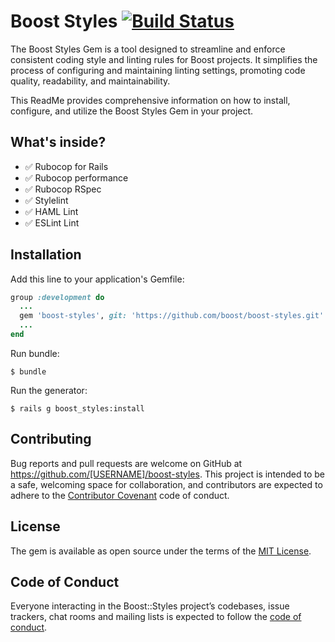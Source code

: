 # Boost Styles [![Build Status](https://travis-ci.org/boost/boost-styles.svg?branch=master)](https://travis-ci.org/boost/boost-styles)

The Boost Styles Gem is a tool designed to streamline and enforce consistent coding style and linting rules for Boost projects. It simplifies the process of configuring and maintaining linting settings, promoting code quality, readability, and maintainability.

This ReadMe provides comprehensive information on how to install, configure, and utilize the Boost Styles Gem in your project.

## What's inside?
- ✅ Rubocop for Rails
- ✅ Rubocop performance
- ✅ Rubocop RSpec
- ✅ Stylelint
- ✅ HAML Lint
- ✅ ESLint Lint

## Installation

Add this line to your application's Gemfile:

```ruby
group :development do
  ...
  gem 'boost-styles', git: 'https://github.com/boost/boost-styles.git'
  ...
end
```

Run bundle:

    $ bundle

Run the generator:

    $ rails g boost_styles:install


## Contributing

Bug reports and pull requests are welcome on GitHub at https://github.com/[USERNAME]/boost-styles. This project is intended to be a safe, welcoming space for collaboration, and contributors are expected to adhere to the [Contributor Covenant](http://contributor-covenant.org) code of conduct.

## License

The gem is available as open source under the terms of the [MIT License](https://opensource.org/licenses/MIT).

## Code of Conduct

Everyone interacting in the Boost::Styles project’s codebases, issue trackers, chat rooms and mailing lists is expected to follow the [code of conduct](https://github.com/[USERNAME]/boost-styles/blob/master/CODE_OF_CONDUCT.md).
